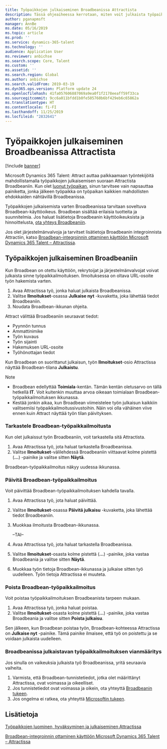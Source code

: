 ```yaml
---
title: Työpaikkojen julkaiseminen Broadbeanissa Attractista
description: Tässä ohjeaiheessa kerrotaan, miten voit julkaista työpaikkoja Dynamics 365 Talent – Attractista Broadbeaniin.
author: pganapmsft
manager: AnnBe
ms.date: 05/16/2019
ms.topic: article
ms.prod: ''
ms.service: dynamics-365-talent
ms.technology: ''
audience: Application User
ms.reviewer: anbichse
ms.search.scope: Core, Talent
ms.custom: ''
ms.assetid: ''
ms.search.region: Global
ms.author: anbichse
ms.search.validFrom: 2019-03-19
ms.dyn365.ops.version: Platform update 24
ms.openlocfilehash: 41fa057606887069a9ea0f1f2178eeaff59f33ca
ms.sourcegitcommit: 9cc6a011bfdd1b0fe505760b6bf429eb6c65862a
ms.translationtype: HT
ms.contentlocale: fi-FI
ms.lasthandoff: 11/25/2019
ms.locfileid: "2832641"
---
```

# <a name="post-jobs-to-broadbean-from-attract"></a>Työpaikkojen julkaiseminen Broadbeanissa Attractista

[!include [banner](includes/banner.md)]

Microsoft Dynamics 365 Talent: Attract auttaa palkkaamaan työntekijöitä mahdollistamalla työpaikkojen julkaisemisen suoraan Attractista Broadbeaniin. Kun olet [luonut työpaikan](./creating-jobs-attract.md), sinun tarvitsee vain napsauttaa painiketta, jonka jälkeen työpaikka on työpaikan kaikkien mahdollisten ehdokkaiden nähtävillä Broadbeanissa.

Työpaikkojen julkaisemista varten Broadbeanissa tarvitaan soveltuva Broadbean-käyttöoikeus. Broadbean sisältää erilaisia tuotteita ja suunnitelmia. Jos haluat lisätietoja Broadbeanin käyttöoikeuksista ja hinnoittelusta, [ota yhteys Broadbeaniin](https://www.broadbean.com/contact-us/).

Jos olet järjestelmänvalvoja ja tarvitset lisätietoja Broadbeanin integroinnista Attractiin, katso [Broadbean-integroinnin ottaminen käyttöön Microsoft Dynamics 365 Talent – Attractissa](./attract-admin-job-board-settings.md).

## <a name="post-jobs-to-broadbean"></a>Työpaikkojen julkaiseminen Broadbeaniin

Kun Broadbean on otettu käyttöön, rekrytoijat ja järjestelmänvalvojat voivat julkaista sinne työpaikkailmoituksen. Ilmoituksessa on oltava URL-osoite työn hakemista varten.

1. Avaa Attractissa työ, jonka haluat julkaista Broadbeanissa.
2. Valitse **Ilmoitukset**-osassa **Julkaise nyt** -kuvaketta, joka lähettää tiedot Broadbeaniin.
3. Noudata Broadbean-ikkunan ohjeita.

Attract välittää Broadbeaniin seuraavat tiedot:

- Pyynnön tunnus
- Ammattinimike
- Työn kuvaus
- Työn sijainti
- Hakemuksen URL-osoite
- Työhönottajan tiedot

Kun Broadbean on suorittanut julkaisun, työn **Ilmoitukset**-osio Attractissa näyttää Broadbean-tilana **Julkaistu**.

> [!NOTE]
> - Broadbean edellyttää **Toimiala**-kentän. Tämän kentän oletusarvo on tällä hetkellä **IT**. Voit kuitenkin muuttaa arvoa oikeaan toimialaan Broadbean-työpaikkailmoituksen ikkunassa.
> - Kestää jonkin aikaa, kun Broadbean viimeistelee työn julkaisun kaikkiin valitsemiisi työpaikkailmoitussivustoihin. Näin voi olla vähäinen viive ennen kuin Attract näyttää työn tilan päivityksen.

### <a name="view-a-broadbean-job-posting"></a>Tarkastele Broadbean-työpaikkailmoitusta

Kun olet julkaissut työn Broadbeaniin, voit tarkastella sitä Attractista.

1. Avaa Attractissa työ, jota haluat tarkastella Broadbeanissa.
2. Valitse **Ilmoitukset**-välilehdessä Broadbeaniin viittaavat kolme pistettä (**...**) -painike ja valitse sitten **Näytä**.

Broadbean-työpaikkailmoitus näkyy uudessa ikkunassa.

### <a name="update-a-broadbean-job-posting"></a>Päivitä Broadbean-työpaikkailmoitus

Voit päivittää Broadbean-työpaikkailmoituksen kahdella tavalla.

1. Avaa Attractissa työ, jota haluat päivittää.
2. Valitse **Ilmoitukset**-osassa **Päivitä julkaisu** -kuvaketta, joka lähettää tiedot Broadbeaniin.
3. Muokkaa ilmoitusta Broadbean-ikkunassa.

    –TAI–

1. Avaa Attractissa työ, jota haluat tarkastella Broadbeanissa.
2. Valitse **Ilmoitukset**-osasta kolme pistettä (**...**) -painike, joka vastaa Broadbeania ja valitse sitten **Näytä**.
3. Muokkaa työn tietoja Broadbean-ikkunassa ja julkaise sitten työ uudelleen. Työn tietoja Attractissa ei muuteta.

### <a name="remove-a-broadbean-job-posting"></a>Poista Broadbean-työpaikkailmoitus

Voit poistaa työpaikkailmoituksen Broadbeanista tarpeen mukaan.

1. Avaa Attractissa työ, jonka haluat poistaa.
2. Valitse **Ilmoitukset**-osasta kolme pistettä (**...**) -painike, joka vastaa Broadbeania ja valitse sitten **Poista julkaisu**.

Sen jälkeen, kun Broadbean poistaa työn, Broadbean-kohteessa Attractissa on **Julkaise nyt** -painike. Tämä painike ilmaisee, että työ on poistettu ja se voidaan julkaista uudelleen.

### <a name="troubleshoot-job-posting-to-broadbean"></a>Broadbeanissa julkaistavan työpaikkailmoituksen vianmääritys

Jos sinulla on vaikeuksia julkaista työ Broadbeanissa, yritä seuraavia vaiheita.

1. Varmista, että Broadbean-tunnistetiedot, jotka olet määrittänyt Attractissa, ovat voimassa ja oikeelliset.
2. Jos tunnistetiedot ovat voimassa ja oikein, ota yhteyttä [Broadbeanin tukeen](https://www.broadbean.com/resources/support/).
3. Jos ongelma ei ratkea, ota yhteyttä [Microsoftin tukeen](./talent-support.md).

## <a name="see-also"></a>Lisätietoja

[Työpaikkojen luominen, hyväksyminen ja julkaiseminen Attractissa](./creating-jobs-attract.md)

[Broadbean-integroinnin ottaminen käyttöön Microsoft Dynamics 365 Talent – Attractissa](./attract-admin-job-board-settings.md)
